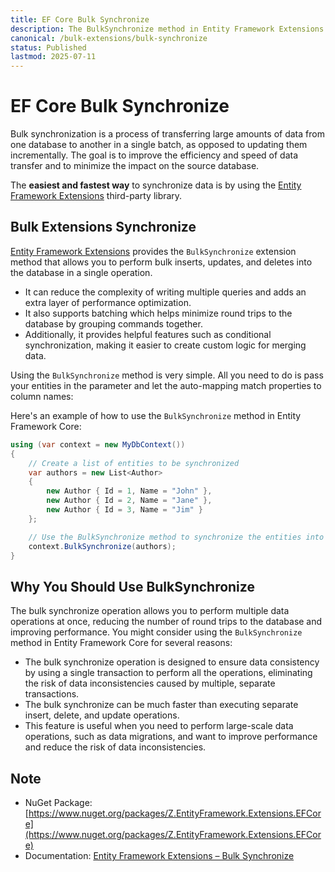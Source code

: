 ```yaml
---
title: EF Core Bulk Synchronize
description: The BulkSynchronize method in Entity Framework Extensions is a powerful and highly efficient way to perform bulk updates of entities within the database. It enables you to easily sync multiple records with the same data while avoiding tedious loops where one record needs to be updated at a time.
canonical: /bulk-extensions/bulk-synchronize
status: Published
lastmod: 2025-07-11
---
```


# EF Core Bulk Synchronize

Bulk synchronization is a process of transferring large amounts of data from one database to another in a single batch, as opposed to updating them incrementally. The goal is to improve the efficiency and speed of data transfer and to minimize the impact on the source database.

The **easiest and fastest way** to synchronize data is by using the [Entity Framework Extensions](https://entityframework-extensions.net/) third-party library.

## Bulk Extensions Synchronize

[Entity Framework Extensions](https://entityframework-extensions.net/) provides the `BulkSynchronize` extension method that allows you to perform bulk inserts, updates, and deletes into the database in a single operation. 

 - It can reduce the complexity of writing multiple queries and adds an extra layer of performance optimization. 
 - It also supports batching which helps minimize round trips to the database by grouping commands together. 
 - Additionally, it provides helpful features such as conditional synchronization, making it easier to create custom logic for merging data. 

Using the `BulkSynchronize` method is very simple. All you need to do is pass your entities in the parameter and let the auto-mapping match properties to column names:

Here's an example of how to use the `BulkSynchronize` method in Entity Framework Core:

```csharp
using (var context = new MyDbContext())
{
    // Create a list of entities to be synchronized
    var authors = new List<Author>
    {
        new Author { Id = 1, Name = "John" },
        new Author { Id = 2, Name = "Jane" },
        new Author { Id = 3, Name = "Jim" }
    };

    // Use the BulkSynchronize method to synchronize the entities into the database
    context.BulkSynchronize(authors);
}
```

## Why You Should Use BulkSynchronize

The bulk synchronize operation allows you to perform multiple data operations at once, reducing the number of round trips to the database and improving performance. You might consider using the `BulkSynchronize` method in Entity Framework Core for several reasons:

 - The bulk synchronize operation is designed to ensure data consistency by using a single transaction to perform all the operations, eliminating the risk of data inconsistencies caused by multiple, separate transactions. 
 - The bulk synchronize can be much faster than executing separate insert, delete, and update operations. 
 - This feature is useful when you need to perform large-scale data operations, such as data migrations, and want to improve performance and reduce the risk of data inconsistencies.

## Note

 - NuGet Package: [https://www.nuget.org/packages/Z.EntityFramework.Extensions.EFCore](https://www.nuget.org/packages/Z.EntityFramework.Extensions.EFCore)
 - Documentation: [Entity Framework Extensions – Bulk Synchronize](https://entityframework-extensions.net/bulk-synchronize)